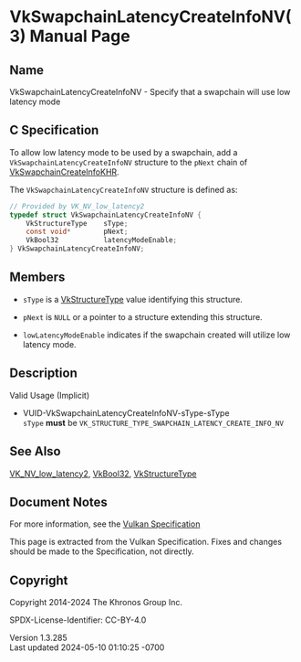 # VkSwapchainLatencyCreateInfoNV(3) Manual Page

## Name

VkSwapchainLatencyCreateInfoNV - Specify that a swapchain will use low
latency mode



## <a href="#_c_specification" class="anchor"></a>C Specification

To allow low latency mode to be used by a swapchain, add a
`VkSwapchainLatencyCreateInfoNV` structure to the `pNext` chain of
[VkSwapchainCreateInfoKHR](https://registry.khronos.org/vulkan/specs/1.3-extensions/man/html/VkSwapchainCreateInfoKHR.html).

The `VkSwapchainLatencyCreateInfoNV` structure is defined as:

``` c
// Provided by VK_NV_low_latency2
typedef struct VkSwapchainLatencyCreateInfoNV {
    VkStructureType    sType;
    const void*        pNext;
    VkBool32           latencyModeEnable;
} VkSwapchainLatencyCreateInfoNV;
```

## <a href="#_members" class="anchor"></a>Members

- `sType` is a [VkStructureType](https://registry.khronos.org/vulkan/specs/1.3-extensions/man/html/VkStructureType.html) value identifying
  this structure.

- `pNext` is `NULL` or a pointer to a structure extending this
  structure.

- `lowLatencyModeEnable` indicates if the swapchain created will utilize
  low latency mode.

## <a href="#_description" class="anchor"></a>Description

Valid Usage (Implicit)

- <a href="#VUID-VkSwapchainLatencyCreateInfoNV-sType-sType"
  id="VUID-VkSwapchainLatencyCreateInfoNV-sType-sType"></a>
  VUID-VkSwapchainLatencyCreateInfoNV-sType-sType  
  `sType` **must** be
  `VK_STRUCTURE_TYPE_SWAPCHAIN_LATENCY_CREATE_INFO_NV`

## <a href="#_see_also" class="anchor"></a>See Also

[VK_NV_low_latency2](https://registry.khronos.org/vulkan/specs/1.3-extensions/man/html/VK_NV_low_latency2.html),
[VkBool32](https://registry.khronos.org/vulkan/specs/1.3-extensions/man/html/VkBool32.html), [VkStructureType](https://registry.khronos.org/vulkan/specs/1.3-extensions/man/html/VkStructureType.html)

## <a href="#_document_notes" class="anchor"></a>Document Notes

For more information, see the <a
href="https://registry.khronos.org/vulkan/specs/1.3-extensions/html/vkspec.html#VkSwapchainLatencyCreateInfoNV"
target="_blank" rel="noopener">Vulkan Specification</a>

This page is extracted from the Vulkan Specification. Fixes and changes
should be made to the Specification, not directly.

## <a href="#_copyright" class="anchor"></a>Copyright

Copyright 2014-2024 The Khronos Group Inc.

SPDX-License-Identifier: CC-BY-4.0

Version 1.3.285  
Last updated 2024-05-10 01:10:25 -0700
